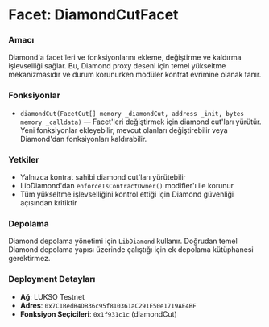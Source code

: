 # Facet: DiamondCutFacet

### Amacı
Diamond'a facet'leri ve fonksiyonlarını ekleme, değiştirme ve kaldırma işlevselliği sağlar. Bu, Diamond proxy deseni için temel yükseltme mekanizmasıdır ve durum korunurken modüler kontrat evrimine olanak tanır.

### Fonksiyonlar
- `diamondCut(FacetCut[] memory _diamondCut, address _init, bytes memory _calldata)` — Facet'leri değiştirmek için diamond cut'ları yürütür. Yeni fonksiyonlar ekleyebilir, mevcut olanları değiştirebilir veya Diamond'dan fonksiyonları kaldırabilir.

### Yetkiler
- Yalnızca kontrat sahibi diamond cut'ları yürütebilir
- LibDiamond'dan `enforceIsContractOwner()` modifier'ı ile korunur
- Tüm yükseltme işlevselliğini kontrol ettiği için Diamond güvenliği açısından kritiktir

### Depolama
Diamond depolama yönetimi için `LibDiamond` kullanır. Doğrudan temel Diamond depolama yapısı üzerinde çalıştığı için ek depolama kütüphanesi gerektirmez.

### Deployment Detayları
- **Ağ**: LUKSO Testnet
- **Adres**: `0x7C1BedB4DB36c95f810361aC291E50e1719AE4BF`
- **Fonksiyon Seçicileri**: `0x1f931c1c` (diamondCut)